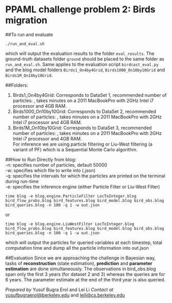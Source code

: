 # PPAML challenge problem 2: Birds migration

##To run and evaluate  
```
./run_and_eval.sh
```
which will output the evaluation results to the folder ```eval_results```. The ground-truth datasets folder ```ground``` should be placed to the same folder as ```run_and_eval.sh```. Same applies to the evaluation script ```birdcast_eval.py``` and the blog model folders ```Birds1_On4by4Grid```, ```Birds1000_On10by10Grid``` and ```Birds1M_On10by10Grid```.

##Folders:  
1. Birds1_On4by4Grid: Corresponds to DataSet 1, recommended number of particles: , takes minutes on a 2011 MacBookPro with 2GHz Intel i7 processor and 4GB RAM.  
2. Birds1000_On10by10Grid: Corresponds to DataSet 2, recommended number of particles: , takes minutes on a 2011 MacBookPro with 2GHz Intel i7 processor and 4GB RAM.  
3. Birds1M_On10by10Grid: Corresponds to DataSet 3, recommended number of particles: , takes minutes on a 2011 MacBookPro with 2GHz Intel i7 processor and 4GB RAM.  
For inference we are using particle filtering or Liu-West filtering (a variant of PF) which is a Sequential Monte Carlo algorithm.  

##How to Run Directly from blog:  
-n: specifies number of particles, default 50000  
-w: specifies which file to write into (.json)  
-q: specifies the intervals for which the particles are printed on the terminal during run-time  
-e: specifies the inference engine (either Particle Filter or Liu-West Filter)
```
time blog -e blog.engine.ParticleFilter LocToInteger.blog bird_flow_probs.blog bird_features.blog bird_model.blog bird_obs.blog bird_queries.blog -n 100 -q 1 -w out.json
```  
or  
```
time blog -e blog.engine.LiuWestFilter LocToInteger.blog bird_flow_probs.blog bird_features.blog bird_model.blog bird_obs.blog bird_queries.blog -n 100 -q 1 -w out.json
```  
which will output the particles for queried variables at each timestep, total computation time and dump all the particle information into out.json

##Evaluation 
Since we are approaching the challenge in Bayesian way, tasks of **reconstruction** (state estimation), **prediction** and **parameter estimation** are done simultaneously. The observations in bird_obs.blog span only the first 3 years (for dataset 2 and 3) whereas the queries are for 6 years. The parameter estimate at the end of the third year is also queried.  

*Prepared by* Yusuf Bugra Erol and Lei Li
*Contact at* yusufbugraerol@berkeley.edu and leili@cs.berkeley.edu
